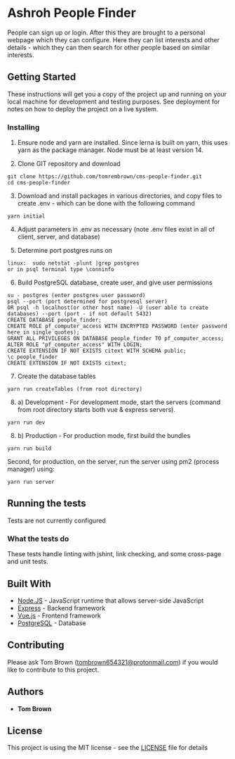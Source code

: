 # Ashroh People Finder

People can sign up or login. After this they are brought to a personal webpage which they can configure. Here they can list interests and other details - which they can then search for other
people based on similar interests.

## Getting Started

These instructions will get you a copy of the project up and running on your local machine for development and testing purposes. See deployment for notes on how to deploy the project on a live system.

### Installing

1. Ensure node and yarn are installed. Since lerna is built on yarn, this uses yarn as the package manager. Node must be at least version 14.

2. Clone GIT repository and download

```
git clone https://github.com/tomrembrown/cms-people-finder.git
cd cms-people-finder
```

3. Download and install packages in various directories, and copy files to create .env - which can be done with the following command

```
yarn initial
```

4. Adjust parameters in .env as necessary (note .env files exist in all of client, server, and database)

5. Determine port postgres runs on

```
linux:  sudo netstat -plunt |grep postgres
or in psql terminal type \conninfo
```

6. Build PostgreSQL database, create user, and give user permissions

```
su - postgres (enter postgres user password)
psql --port (port determined for postgresql server)
OR psql -h localhost(or other host name) -U (user able to create databases) --port (port - if not default 5432)
CREATE DATABASE people_finder;
CREATE ROLE pf_computer_access WITH ENCRYPTED PASSWORD (enter password here in single quotes);
GRANT ALL PRIVILEGES ON DATABASE people_finder TO pf_computer_access;
ALTER ROLE "pf_computer_access" WITH LOGIN;
CREATE EXTENSION IF NOT EXISTS citext WITH SCHEMA public;
\c people_finder
CREATE EXTENSION IF NOT EXISTS citext;
```

7. Create the database tables

```
yarn run createTables (from root directory)
```

8. a) Development - For development mode, start the servers (command from root directory starts both vue & express servers).

```
yarn run dev
```

8. b) Production - For production mode, first build the bundles

```
yarn run build
```

Second, for production, on the server, run the server using pm2 (process manager) using:

```
yarn run server
```

## Running the tests

Tests are not currently configured

### What the tests do

These tests handle linting with jshint, link checking, and some cross-page and unit tests.

## Built With

- [Node.JS](https://nodejs.org/) - JavaScript runtime that allows server-side JavaScript
- [Express](https://expressjs.com/) - Backend framework
- [Vue.js](https://v3.vuejs.org/) - Frontend framework
- [PostgreSQL](https://www.postgresql.org/) - Database

## Contributing

Please ask Tom Brown (tombrown654321@protonmail.com) if you would like to contribute to this project.

## Authors

- **Tom Brown**

## License

This project is using the MIT license - see the [LICENSE](LICENSE) file for details
